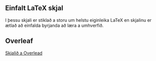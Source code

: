 ## Einfalt LaTeX skjal
I þessu skjali er stiklað a storu um helstu eiginleika LaTeX en skjalinu er ætlað að einfalda byrjanda að læra a umhverfið.

## Overleaf
[Skjalið a Overlead](https://www.overleaf.com/read/dvrtvbgfgvsg)
